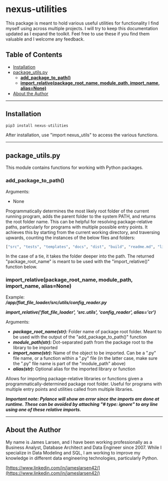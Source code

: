 # nexus-utilities<!-- omit in toc -->
This package is meant to hold various useful utilities for functionality I find myself using across multiple projects.  I will try to keep this documentation updated as I expand the toolkit.  Feel free to use these if you find them valuable and I welcome any feedback.

## Table of Contents <!-- omit in toc -->

- [Installation](#installation)
- [package\_utils.py](#package_utilspy)
  - [**add\_package\_to\_path()**](#add_package_to_path)
  - [**import\_relative(package\_root\_name, module\_path, import\_name, alias=None)**](#import_relativepackage_root_name-module_path-import_name-aliasnone)
- [About the Author](#about-the-author)

---

## Installation

```python
pip3 install nexus-utilities
```

After installation, use "import nexus_utils" to access the various functions.

---

## package_utils.py

This module contains functions for working with Python packages.

### **add_package_to_path()**

Arguments:
 * None

Programmatically determines the most likely root folder of the current running program, adds the parent folder to the system PATH, and returns the root folder name.  This can be helpful for resolving package-relative paths, particularly for programs with multiple possible entry points.  It achieves this by starting from the current working directory, and traversing upwards, counting the instances of the below files and folders:

```python
["src", "tests", "templates", "docs", "dist", "build", "readme.md", "license.txt", ".gitignore", "pyproject.toml", "requirements.txt", "poetry.lock", "setup.py", "manifest.in", ".editorconfig"]
```

In the case of a tie, it takes the folder deeper into the path.  The returned "package_root_name" is meant to be used with the "import_relative()" function below.

### **import_relative(package_root_name, module_path, import_name, alias=None)**

Example:  
***/app/flat_file_loader/src/utils/config_reader.py***

***import_relative('flat_file_loader', 'src.utils', 'config_reader', alias='cr')***

Arguments:
 * ***package_root_name(str):*** Folder name of package root folder.  Meant to be used with the output of the "add_package_to_path()" function
 * ***module_path(str):*** Dot-separated path from the package root to the library to be imported
 * ***import_name(str):*** Name of the object to be imported.  Can be a ".py" file name, or a function within a ".py" file (in the latter case, make sure the ".py" file name is part of the "module_path" above)
* ***alias(str):*** Optional alias for the imported library or function

Allows for importing package-relative libraries or functions given a programmatically-determined package root folder.  Useful for programs with multiple entry points and utilities called from multiple libraries.

***Important note: Pylance will show an error since the imports are done at runtime.  These can be avoided by attaching "# type: ignore" to any line using one of these relative imports.***

---

## About the Author

My name is James Larsen, and I have been working professionally as a Business Analyst, Database Architect and Data Engineer since 2007.  While I specialize in Data Modeling and SQL, I am working to improve my knowledge in different data engineering technologies, particularly Python.

[https://www.linkedin.com/in/jameslarsen42/](https://www.linkedin.com/in/jameslarsen42/)
